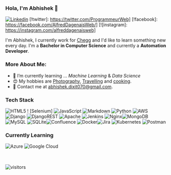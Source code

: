 ### Hola, I'm Abhishek 👋

[![Linkedin](https://img.shields.io/badge/-LinkedIn-blue?style=flat&logo=Linkedin&logoColor=white&link=https://www.linkedin.com/in/fallingmeteroid/)](https://www.linkedin.com/in/fallingmeteroid/)
[!twitter]: https://twitter.com/ProgrammeurWeb]
[!facebook]: https://facebook.com/AlfredDagenaisWeb/]
[![instagram]: https://instagram.com/alfreddagenaisweb]


I'm Abhishek, I currently work for [Chegg](https://www.chegg.com/) and I'd like to learn something new every day. I'm a **Bachelor in Computer Science** and currently a **Automation Developer**.

### More About Me:

* 🌱 I’m currently learning ... *Machine Learning* & *Data Science*
* 😍 My hobbies are [Photography](), [Travelling]() and [cooking]().
* 💌 Contact me at [abhishek.dixit070@gmail.com](mailto:abhishek.dixit070@gmail.com).

<!--
**abhid001/abhid001** is a ✨ _special_ ✨ repository because its `README.md` (this file) appears on your GitHub profile.

Here are some ideas to get you started:

- 🔭 I’m currently working on ...
- 
- 👯 I’m looking to collaborate on ...
- 🤔 I’m looking for help with ...
- 💬 Ask me about ...
- 📫 How to reach me: ...
- 😄 Pronouns: ...
- ⚡ Fun fact: ...
-->

### Tech Stack 

![HTML5](https://img.shields.io/badge/html5-%23E34F26.svg?style=flat&logo=html5&logoColor=white) 
! [Selenium] 
![JavaScript](https://img.shields.io/badge/javascript-%23323330.svg?style=flat&logo=javascript&logoColor=%23F7DF1E) ![Markdown](https://img.shields.io/badge/markdown-%23000000.svg?style=flat&logo=markdown&logoColor=white) ![Python](https://img.shields.io/badge/python-3670A0?style=flat&logo=python&logoColor=ffdd54) ![AWS](https://img.shields.io/badge/AWS-%23FF9900.svg?style=flat&logo=amazon-aws&logoColor=white) ![Django](https://img.shields.io/badge/django-%23092E20.svg?style=flat&logo=django&logoColor=white) ![DjangoREST](https://img.shields.io/badge/DJANGO-REST-ff1709?style=flat&logo=django&logoColor=white&color=ff1709&labelColor=gray) ![Apache](https://img.shields.io/badge/apache-%23D42029.svg?style=flat&logo=apache&logoColor=white) ![Jenkins](https://img.shields.io/badge/jenkins-%232C5263.svg?style=flat&logo=jenkins&logoColor=white) ![Nginx](https://img.shields.io/badge/nginx-%23009639.svg?style=flat&logo=nginx&logoColor=white)![MongoDB](https://img.shields.io/badge/MongoDB-%234ea94b.svg?style=flat&logo=mongodb&logoColor=white) ![MySQL](https://img.shields.io/badge/mysql-%2300f.svg?style=flat&logo=mysql&logoColor=white) ![SQLite](https://img.shields.io/badge/sqlite-%2307405e.svg?style=flat&logo=sqlite&logoColor=white)![Confluence](https://img.shields.io/badge/confluence-%23172BF4.svg?style=flat&logo=confluence&logoColor=white) ![Docker](https://img.shields.io/badge/docker-%230db7ed.svg?style=flat&logo=docker&logoColor=white)![Jira](https://img.shields.io/badge/jira-%230A0FFF.svg?style=flat&logo=jira&logoColor=white) ![Kubernetes](https://img.shields.io/badge/kubernetes-%23326ce5.svg?style=flat&logo=kubernetes&logoColor=white) ![Postman](https://img.shields.io/badge/Postman-FF6C37?style=flat&logo=postman&logoColor=white) 

### Currently Learning

![Azure](https://img.shields.io/badge/azure-%230072C6.svg?style=flat&logo=azure-devops&logoColor=white) ![Google Cloud](https://img.shields.io/badge/Google%20Cloud-%234285F4.svg?style=flat&logo=google-cloud&logoColor=white)


<br /><br />
![visitors](https://visitor-badge.glitch.me/badge?page_id=adixit001&left_color=green&right_color=red)
